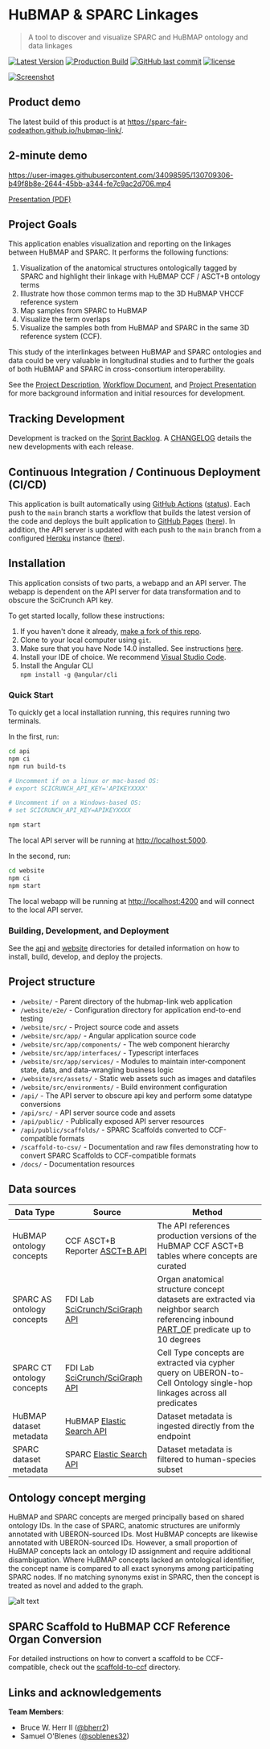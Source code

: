 # HuBMAP & SPARC Linkages

> A tool to discover and visualize SPARC and HuBMAP ontology and data linkages

[![Latest Version](https://img.shields.io/badge/Production%20Site-Live-brightgreen)](https://sparc-fair-codeathon.github.io/hubmap-link/)
[![Production Build](https://github.com/SPARC-FAIR-Codeathon/hubmap-link/actions/workflows/production-build.yml/badge.svg)](https://github.com/SPARC-FAIR-Codeathon/hubmap-link/actions/workflows/production-build.yml)
[![GitHub last commit](https://img.shields.io/github/last-commit/SPARC-FAIR-Codeathon/hubmap-link.svg)](https://github.com/SPARC-FAIR-Codeathon/hubmap-link/commits/main)
[![license](https://img.shields.io/github/license/mashape/apistatus.svg)](LICENSE)

[![Screenshot](docs/screenshot.png)](https://sparc-fair-codeathon.github.io/hubmap-link/)

## Product demo

The latest build of this product is at <https://sparc-fair-codeathon.github.io/hubmap-link/>.

## 2-minute demo

https://user-images.githubusercontent.com/34098595/130709306-b49f8b8e-2644-45bb-a344-fe7c9ac2d706.mp4

[Presentation (PDF)](docs/20210726_project_presentation.pdf)

## Project Goals

This application enables visualization and reporting on the linkages between HuBMAP and SPARC. It performs the following functions:

1) Visualization of the anatomical structures ontologically tagged by SPARC and highlight their linkage with HuBMAP CCF / ASCT+B ontology terms
2) Illustrate how those common terms map to the 3D HuBMAP VHCCF reference system
3) Map samples from SPARC to HuBMAP
4) Visualize the term overlaps
5) Visualize the samples both from HuBMAP and SPARC in the same 3D reference system (CCF).

This study of the interlinkages between HuBMAP and SPARC ontologies and data could be very valuable in longitudinal studies and to further the goals of both HuBMAP and SPARC in cross-consortium interoperability.

See the [Project Description](docs/DESCRIPTION.md), [Workflow Document](docs/WORKFLOW.pdf), and [Project Presentation](docs/20210726_project_presentation.pdf) for more background information and initial resources for development.

## Tracking Development

Development is tracked on the [Sprint Backlog](https://github.com/SPARC-FAIR-Codeathon/hubmap-link/projects/1). A [CHANGELOG](CHANGELOG.md) details the new developments with each release.

## Continuous Integration / Continuous Deployment (CI/CD)

This application is built automatically using [GitHub Actions](https://github.com/features/actions) ([status](https://github.com/SPARC-FAIR-Codeathon/hubmap-link/actions/workflows/production-build.yml)). Each push to the `main` branch starts a workflow that builds the latest version of the code and deploys the built application to [GitHub Pages](https://pages.github.com/) ([here](https://sparc-fair-codeathon.github.io/hubmap-link/)). In addition, the API server is updated with each push to the `main` branch from a configured [Heroku](https://www.heroku.com/nodejs) instance ([here](https://hubmap-link-api.herokuapp.com)).

## Installation

This application consists of two parts, a webapp and an API server. The webapp is dependent on the API server for data transformation and to obscure the SciCrunch API key.

To get started locally, follow these instructions:

1. If you haven't done it already, [make a fork of this repo](https://github.com/SPARC-FAIR-Codeathon/hubmap-link/fork).
1. Clone to your local computer using `git`.
1. Make sure that you have Node 14.0 installed. See instructions [here](https://nodejs.org/en/download/).
1. Install your IDE of choice. We recommend [Visual Studio Code](https://code.visualstudio.com/).
1. Install the Angular CLI \
    `npm install -g @angular/cli`

### Quick Start

To quickly get a local installation running, this requires running two terminals.

In the first, run:

```bash
cd api
npm ci
npm run build-ts

# Uncomment if on a linux or mac-based OS:  
# export SCICRUNCH_API_KEY='APIKEYXXXX'

# Uncomment if on a Windows-based OS:  
# set SCICRUNCH_API_KEY=APIKEYXXXX

npm start
```

The local API server will be running at <http://localhost:5000>.

In the second, run:

```bash
cd website
npm ci
npm start
```

The local webapp will be running at <http://localhost:4200> and will connect to the local API server.

### Building, Development, and Deployment

See the [api](api/README.md) and [website](website/README.md) directories for detailed
information on how to install, build, develop, and deploy the projects.

## Project structure

* `/website/` - Parent directory of the hubmap-link web application
* `/website/e2e/` - Configuration directory for application end-to-end testing
* `/website/src/` - Project source code and assets
* `/website/src/app/` - Angular application source code 
* `/website/src/app/components/` - The web component hierarchy 
* `/website/src/app/interfaces/` - Typescript interfaces
* `/website/src/app/services/` - Modules to maintain inter-component state, data, and data-wrangling business logic
* `/website/src/assets/` - Static web assets such as images and datafiles
* `/website/src/environments/` - Build environment configuration
* `/api/` - The API server to obscure api key and perform some datatype conversions
* `/api/src/` - API server source code and assets
* `/api/public/` - Publically exposed API server resources
* `/api/public/scaffolds/` - SPARC Scaffolds converted to CCF-compatible formats
* `/scaffold-to-csv/` - Documentation and raw files demonstrating how to convert SPARC Scaffolds to CCF-compatible formats
* `/docs/` - Documentation resources

## Data sources

| Data Type | Source | Method |
| ----------- | ----------- | ----------- |
| HuBMAP ontology concepts | CCF ASCT+B Reporter [ASCT+B API](https://github.com/hubmapconsortium/ccf-asct-reporter#asctb-api) | The API references production versions of the HuBMAP CCF ASCT+B tables where concepts are curated |
| SPARC AS ontology concepts | FDI Lab [SciCrunch/SciGraph API](https://scicrunch.org/) | Organ anatomical structure concept datasets are extracted via neighbor search referencing inbound [PART_OF](http://www.ontobee.org/ontology/RO?iri=http://purl.obolibrary.org/obo/BFO_0000050) predicate up to 10 degrees |
| SPARC CT ontology concepts | FDI Lab [SciCrunch/SciGraph API](https://scicrunch.org/) | Cell Type concepts are extracted via cypher query on UBERON-to-Cell Ontology single-hop linkages across all predicates |
| HuBMAP dataset metadata | HuBMAP [Elastic Search API](https://smart-api.info/ui/7aaf02b838022d564da776b03f357158) | Dataset metadata is ingested directly from the endpoint |
| SPARC dataset metadata | SPARC [Elastic Search API](https://scicrunch.org/) | Dataset metadata is filtered to human-species subset |

## Ontology concept merging

HuBMAP and SPARC concepts are merged principally based on shared ontology IDs. In the case of SPARC, anatomic structures are uniformly annotated with UBERON-sourced IDs. Most HuBMAP concepts are likewise annotated with UBERON-sourced IDs. However, a small proportion of HuBMAP concepts lack an ontology ID assignment and require additional disambiguation. Where HuBMAP concepts lacked an ontological identifier, the concept name is compared to all exact synonyms among participating SPARC nodes. If no matching synonyms exist in SPARC, then the concept is treated as novel and added to the graph.

![alt text](./docs/HuBMAP_merge_workflow.png)

## SPARC Scaffold to HuBMAP CCF Reference Organ Conversion

For detailed instructions on how to convert a scaffold to be CCF-compatible, check out the [scaffold-to-ccf](scaffold-to-ccf/README.md) directory.

## Links and acknowledgements

**Team Members**:

* Bruce W. Herr II ([@bherr2](https://github.com/bherr2))
* Samuel O'Blenes ([@soblenes32](https://github.com/soblenes32))
